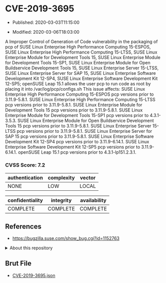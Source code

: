 # CVE-2019-3695

- Published: 2020-03-03T11:15:00

- Modified: 2020-03-06T18:03:00

A Improper Control of Generation of Code vulnerability in the packaging of pcp of SUSE Linux Enterprise High Performance Computing 15-ESPOS, SUSE Linux Enterprise High Performance Computing 15-LTSS, SUSE Linux Enterprise Module for Development Tools 15, SUSE Linux Enterprise Module for Development Tools 15-SP1, SUSE Linux Enterprise Module for Open Buildservice Development Tools 15, SUSE Linux Enterprise Server 15-LTSS, SUSE Linux Enterprise Server for SAP 15, SUSE Linux Enterprise Software Development Kit 12-SP4, SUSE Linux Enterprise Software Development Kit 12-SP5; openSUSE Leap 15.1 allows the user pcp to run code as root by placing it into /var/log/pcp/configs.sh This issue affects: SUSE Linux Enterprise High Performance Computing 15-ESPOS pcp versions prior to 3.11.9-5.8.1. SUSE Linux Enterprise High Performance Computing 15-LTSS pcp versions prior to 3.11.9-5.8.1. SUSE Linux Enterprise Module for Development Tools 15 pcp versions prior to 3.11.9-5.8.1. SUSE Linux Enterprise Module for Development Tools 15-SP1 pcp versions prior to 4.3.1-3.5.3. SUSE Linux Enterprise Module for Open Buildservice Development Tools 15 pcp versions prior to 3.11.9-5.8.1. SUSE Linux Enterprise Server 15-LTSS pcp versions prior to 3.11.9-5.8.1. SUSE Linux Enterprise Server for SAP 15 pcp versions prior to 3.11.9-5.8.1. SUSE Linux Enterprise Software Development Kit 12-SP4 pcp versions prior to 3.11.9-6.14.1. SUSE Linux Enterprise Software Development Kit 12-SP5 pcp versions prior to 3.11.9-6.14.1. openSUSE Leap 15.1 pcp versions prior to 4.3.1-lp151.2.3.1.

### CVSS Score: **7.2**

| authentication | complexity | vector |
| --- | --- | --- |
| NONE | LOW | LOCAL |

| confidentiality | integrity | availability |
| --- | --- | --- |
| COMPLETE | COMPLETE | COMPLETE |

## References

* https://bugzilla.suse.com/show_bug.cgi?id=1152763

<details>
<summary>About this repository</summary> 

  This repository is part of the project [Live Hack CVE](https://github.com/Live-Hack-CVE). Main website can be found [www.live-hack.org](https://www.live-hack.org) 
  
  Made by [Sn0wAlice](https://github.com/Sn0wAlice) for the people that care about security and need to have a feed of the latest CVEs. Hope you enjoy it, don't forget to star the repo and follow me on [Twitter](https://twitter.com/Sn0wAlice) and [Github](https://github.com/Sn0wAlice). And that is my [personnal website](https://www.alice-snow.me/)

  - [Home Page](https://github.com/Live-Hack-CVE)
  - [Framework](https://github.com/Live-Hack-CVE/cve-framework)
  - [CVE database](https://github.com/Live-Hack-CVE/full_database)
  - [Changelog](https://github.com/Live-Hack-CVE/Changelog)
</details>

## Brut File

* [CVE-2019-3695.json](https://raw.githubusercontent.com/Live-Hack-CVE/full_database/main/cves/2019/CVE-2019-3695.json)

